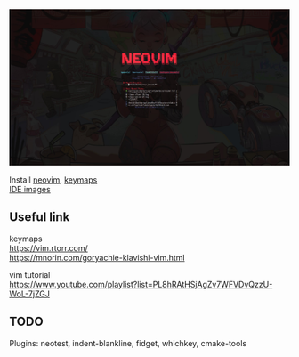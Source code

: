 <div align="center">
    <img src="doc/images/neovim.jpg" style="margin: auto"/>
</div>  


Install [neovim](doc/install_neovim.md), [keymaps](doc/keymaps.txt)  
[IDE images](doc/images)  

## Useful link  

keymaps    
https://vim.rtorr.com/  
https://mnorin.com/goryachie-klavishi-vim.html  

vim tutorial  
https://www.youtube.com/playlist?list=PL8hRAtHSjAgZv7WFVDvQzzU-WoL-7jZGJ  

## TODO  
Plugins: neotest, indent-blankline, fidget, whichkey, cmake-tools  
